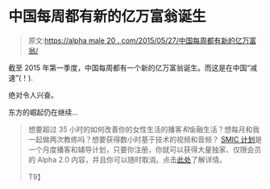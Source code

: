 # 中国每周都有新的亿万富翁诞生

> 原文:[https://alpha male 20 . com/2015/05/27/中国每周都有新的亿万富翁/](https://alphamale20.com/2015/05/27/china-gets-a-new-billionaire-every-week/)

截至 2015 年第一季度，中国每周都有一个新的亿万富翁诞生。而这是在中国“减速”(！).

绝对令人兴奋。

东方的崛起仍在继续...

> 想要超过 35 小时的如何改善你的女性生活的播客*和*金融生活？想每月和我一起做两次教练吗？想要获得数小时基于技术的视频和音频？ [SMIC 计划](https://alphamale20.kartra.com/page/vIL17)是一个月度播客和辅导计划，只要你注册，你就可以获得大量独家、仅限会员的 Alpha 2.0 内容，并且你可以随时取消。点击[此处](https://alphamale20.kartra.com/page/vIL17)了解详情。
> 
> T9】